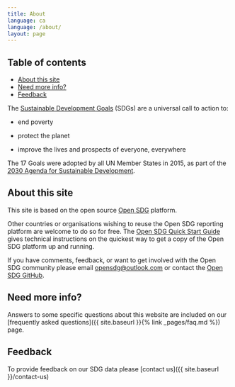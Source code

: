 ```yaml
---
title: About
language: ca
language: /about/
layout: page
---
```

## Table of contents
- [About this site](#about-this-site)
- [Need more info?](#need-more-info)
- [Feedback](#feedback)


The [Sustainable Development Goals](http://www.un.org/sustainabledevelopment/sustainable-development-goals/) (SDGs) are a universal call to action to:

  * end poverty
  
  * protect the planet
  
  * improve the lives and prospects of everyone, everywhere

The 17 Goals were adopted by all UN Member States in 2015, as part of the [2030 Agenda for Sustainable Development](https://sustainabledevelopment.un.org/post2015/transformingourworld).

## About this site
This site is based on the open source [Open SDG](https://open-sdg.org/) platform.
    
Other countries or organisations wishing to reuse the Open SDG reporting platform are welcome to do so for free. The [Open SDG Quick Start Guide](https://open-sdg.readthedocs.io/en/latest/quick-start/) gives technical instructions on the quickest way to get a copy of the Open SDG platform up and running.

If you have comments, feedback, or want to get involved with the Open SDG community please email <opensdg@outlook.com> or contact the [Open SDG GitHub](https://github.com/open-sdg/open-sdg).

## Need more info?
Answers to some specific questions about this website are included on our [frequently asked questions]({{ site.baseurl }}{% link _pages/faq.md %}) page.

## Feedback
To provide feedback on our SDG data please [contact us]({{ site.baseurl }}/contact-us)

